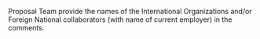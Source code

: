 Proposal Team provide the names of the International Organizations and/or Foreign National collaborators (with name of current employer) in the comments.
